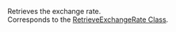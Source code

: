 Retrieves the exchange rate.  
Corresponds to the [RetrieveExchangeRate Class](https://msdn.microsoft.com/library/microsoft.crm.sdk.messages.retrieveexchangeraterequest.aspx).
